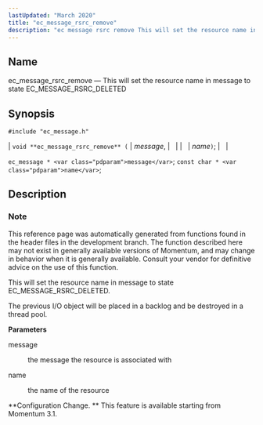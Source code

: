 ```yaml
---
lastUpdated: "March 2020"
title: "ec_message_rsrc_remove"
description: "ec message rsrc remove This will set the resource name in message to state EC MESSAGE RSRC DELETED void ec message rsrc remove message name ec message message const char name This reference page was automatically generated from functions found in the header files in the development branch The function..."
---
```


<a name="apis.ec_message_rsrc_remove"></a> 
## Name

ec_message_rsrc_remove — This will set the resource name in message to state EC_MESSAGE_RSRC_DELETED

## Synopsis

`#include "ec_message.h"`

| `void **ec_message_rsrc_remove** (` | <var class="pdparam">message</var>, |   |
|   | <var class="pdparam">name</var>`)`; |   |

`ec_message * <var class="pdparam">message</var>`;
`const char * <var class="pdparam">name</var>`;<a name="idp56880624"></a> 
## Description

### Note

This reference page was automatically generated from functions found in the header files in the development branch. The function described here may not exist in generally available versions of Momentum, and may change in behavior when it is generally available. Consult your vendor for definitive advice on the use of this function.

This will set the resource name in message to state EC_MESSAGE_RSRC_DELETED.

The previous I/O object will be placed in a backlog and be destroyed in a thread pool.

**<a name="idp56884080"></a> Parameters**

<dl class="variablelist">

<dt>message</dt>

<dd>

the message the resource is associated with

</dd>

<dt>name</dt>

<dd>

the name of the resource

</dd>

</dl>

**Configuration Change. ** This feature is available starting from Momentum 3.1.